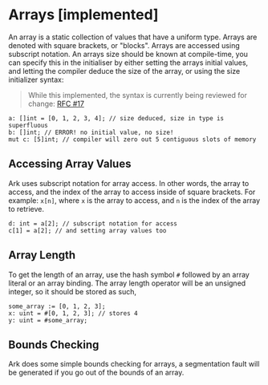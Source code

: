 # Arrays [implemented]
An array is a static collection of values that have a uniform type. Arrays are 
denoted with square brackets, or "blocks". Arrays are accessed using subscript
notation. An arrays size should be known at compile-time, you can specify this
in the initialiser by either setting the arrays initial values, and letting
the compiler deduce the size of the array, or using the size
initializer syntax:

> While this implemented, the syntax is currently being reviewed
> for change: [RFC #17](https://github.com/ark-lang/rfcs/issues/16)

```
a: []int = [0, 1, 2, 3, 4]; // size deduced, size in type is superfluous
b: []int; // ERROR! no initial value, no size!
mut c: [5]int; // compiler will zero out 5 contiguous slots of memory
```

## Accessing Array Values
Ark uses subscript notation for array access. In other words, the array to access,
and the index of the array to access inside of square brackets. For example:
`x[n]`, where `x` is the array to access, and `n` is the index of the array
to retrieve.

```
d: int = a[2]; // subscript notation for access
c[1] = a[2]; // and setting array values too
```

## Array Length
To get the length of an array, use the hash symbol `#` followed by an array literal
or an array binding. The array length operator will be an unsigned integer, so
it should be stored as such,

```
some_array := [0, 1, 2, 3];
x: uint = #[0, 1, 2, 3]; // stores 4
y: uint = #some_array;
```

## Bounds Checking
Ark does some simple bounds checking for arrays, a segmentation fault will be
generated if you go out of the bounds of an array.